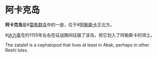 # 阿卡克岛

**阿卡克岛**是#[雷希群岛](locations/reshi-isles)中的一座，位于#[阿勒斯卡](locations/alethkar)正北方。

#[达力拿](characters/dalinar)在约1155年左右在征战期间征服了该岛，把它划入了阿勒斯卡的领土。

The zatalef is a cephalopod that lives at least in Akak, perhaps in other Reshi Isles.
